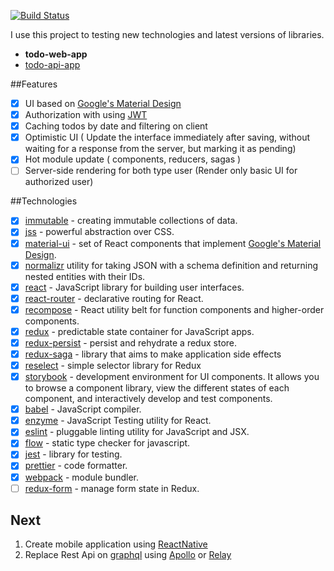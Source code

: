 [![Build Status](https://travis-ci.org/UchihaVeha/todo-web-app.svg?branch=master)](https://travis-ci.org/UchihaVeha/todo-web-app)

 I use this project to testing new technologies and latest versions of libraries.

+ **todo-web-app**
+ [todo-api-app](https://github.com/UchihaVeha/todo-api-app)

##Features

+[x] UI based on [Google's Material Design](https://www.google.com/design/spec/material-design/introduction.html)
+[x] Authorization with using [JWT](https://jwt.io/)
+[x] Caching todos by date and filtering on client 
+[x] Optimistic UI ( Update the interface immediately after saving, without waiting for a response from the server, but marking it as pending)
+[x] Hot module update ( components, reducers, sagas )
+[ ] Server-side rendering for both type user (Render only basic UI for authorized user)

##Technologies
+[x] [immutable](https://facebook.github.io/immutable-js/) - creating immutable collections of data.
+[x] [jss](https://github.com/cssinjs/jss) - powerful abstraction over CSS.
+[x] [material-ui](http://www.material-ui.com) - set of React components that implement [Google's 
     Material Design](https://www.google.com/design/spec/material-design/introduction.html).
+[x] [normalizr](https://github.com/paularmstrong/normalizr) utility for taking JSON with a schema definition and returning nested entities with their IDs.
+[x] [react](https://reactjs.org/) - JavaScript library for building user interfaces.
+[x] [react-router](https://reacttraining.com/react-router/) - declarative routing for React.
+[x] [recompose](https://github.com/acdlite/recompose) - React utility belt for function components and higher-order components.
+[x] [redux](http://redux.js.org/docs/introduction/) - predictable state container for JavaScript apps.
+[x] [redux-persist](https://github.com/rt2zz/redux-persist) - persist and rehydrate a redux store.
+[x] [redux-saga](https://github.com/redux-saga/redux-saga) - library that aims to make application side effects
+[x] [reselect](https://github.com/reactjs/reselect) - simple selector library for Redux
+[x] [storybook](https://storybook.js.org/) - development environment for UI components. It allows you to browse a component library, view the different states of each component, and interactively develop and test components.
+[x] [babel](https://babeljs.io/) - JavaScript compiler.
+[x] [enzyme](https://github.com/airbnb/enzyme) - JavaScript Testing utility for React. 
+[x] [eslint](https://eslint.org/) - pluggable linting utility for JavaScript and JSX.
+[x] [flow](https://flow.org/) - static type checker for javascript.
+[x] [jest](https://facebook.github.io/jest/) - library for testing.
+[x] [prettier](https://github.com/prettier/prettier) - code formatter.
+[x] [webpack](https://webpack.github.io/) - module bundler.
+[ ] [redux-form](https://redux-form.com) - manage form state in Redux.

## Next
 1. Create mobile application using [ReactNative](https://facebook.github.io/react-native/) 
 2. Replace Rest Api on [graphql](http://graphql.org/learn/) using [Apollo](https://dev-blog.apollodata.com/) or [Relay](https://facebook.github.io/relay/)
